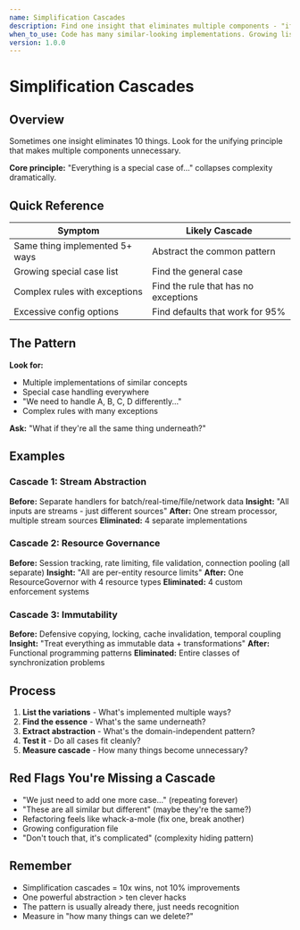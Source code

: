 ```yaml
---
name: Simplification Cascades
description: Find one insight that eliminates multiple components - "if this is true, we don't need X, Y, or Z"
when_to_use: Code has many similar-looking implementations. Growing list of special cases. Same concept handled 5 different ways. Excessive configuration. Many if/else branches doing similar things. Complexity spiraling.
version: 1.0.0
---
```


# Simplification Cascades

## Overview

Sometimes one insight eliminates 10 things. Look for the unifying principle that makes multiple components unnecessary.

**Core principle:** "Everything is a special case of..." collapses complexity dramatically.

## Quick Reference

| Symptom | Likely Cascade |
|---------|----------------|
| Same thing implemented 5+ ways | Abstract the common pattern |
| Growing special case list | Find the general case |
| Complex rules with exceptions | Find the rule that has no exceptions |
| Excessive config options | Find defaults that work for 95% |

## The Pattern

**Look for:**
- Multiple implementations of similar concepts
- Special case handling everywhere
- "We need to handle A, B, C, D differently..."
- Complex rules with many exceptions

**Ask:** "What if they're all the same thing underneath?"

## Examples

### Cascade 1: Stream Abstraction
**Before:** Separate handlers for batch/real-time/file/network data
**Insight:** "All inputs are streams - just different sources"
**After:** One stream processor, multiple stream sources
**Eliminated:** 4 separate implementations

### Cascade 2: Resource Governance
**Before:** Session tracking, rate limiting, file validation, connection pooling (all separate)
**Insight:** "All are per-entity resource limits"
**After:** One ResourceGovernor with 4 resource types
**Eliminated:** 4 custom enforcement systems

### Cascade 3: Immutability
**Before:** Defensive copying, locking, cache invalidation, temporal coupling
**Insight:** "Treat everything as immutable data + transformations"
**After:** Functional programming patterns
**Eliminated:** Entire classes of synchronization problems

## Process

1. **List the variations** - What's implemented multiple ways?
2. **Find the essence** - What's the same underneath?
3. **Extract abstraction** - What's the domain-independent pattern?
4. **Test it** - Do all cases fit cleanly?
5. **Measure cascade** - How many things become unnecessary?

## Red Flags You're Missing a Cascade

- "We just need to add one more case..." (repeating forever)
- "These are all similar but different" (maybe they're the same?)
- Refactoring feels like whack-a-mole (fix one, break another)
- Growing configuration file
- "Don't touch that, it's complicated" (complexity hiding pattern)

## Remember

- Simplification cascades = 10x wins, not 10% improvements
- One powerful abstraction > ten clever hacks
- The pattern is usually already there, just needs recognition
- Measure in "how many things can we delete?"
